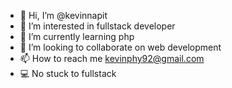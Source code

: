 - 👋 Hi, I’m @kevinnapit
- 👀 I’m interested in fullstack developer
- 🌱 I’m currently learning php
- 💞️ I’m looking to collaborate on web development
- 📫 How to reach me kevinphy92@gmail.com
- 💻 No stuck to fullstack

<!---
kevinnapit/kevinnapit is a ✨ special ✨ repository because its `README.md` (this file) appears on your GitHub profile.
You can click the Preview link to take a look at your changes.
--->
